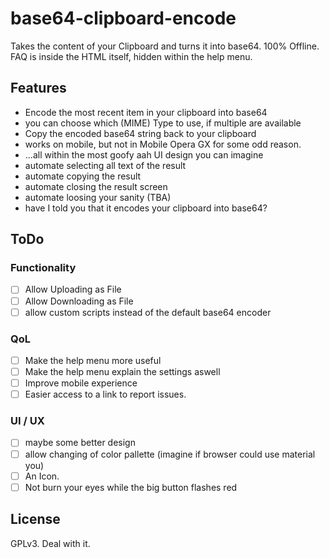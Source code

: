 # base64-clipboard-encode
Takes the content of your Clipboard and turns it into base64. 100% Offline.
FAQ is inside the HTML itself, hidden within the help menu.

## Features
- Encode the most recent item in your clipboard into base64
- you can choose which (MIME) Type to use, if multiple are available
- Copy the encoded base64 string back to your clipboard
- works on mobile, but not in Mobile Opera GX for some odd reason.
- ...all within the most goofy aah UI design you can imagine
- automate selecting all text of the result
- automate copying the result
- automate closing the result screen
- automate loosing your sanity (TBA)
- have I told you that it encodes your clipboard into base64?

## ToDo
### Functionality
- [ ] Allow Uploading as File
- [ ] Allow Downloading as File
- [ ] allow custom scripts instead of the default base64 encoder

### QoL
- [ ] Make the help menu more useful
- [ ] Make the help menu explain the settings aswell
- [ ] Improve mobile experience
- [ ] Easier access to a link to report issues.

### UI / UX
- [ ] maybe some better design
- [ ] allow changing of color pallette (imagine if browser could use material you)
- [ ] An Icon.
- [ ] Not burn your eyes while the big button flashes red

## License
GPLv3. Deal with it.

